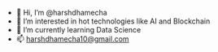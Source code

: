 - 👋 Hi, I’m @harshdhamecha
- 👀 I’m interested in hot technologies like AI and Blockchain
- 🌱 I’m currently learning Data Science
- 📫 harshdhamecha10@gmail.com

<!---
harshdhamecha/harshdhamecha is a ✨ special ✨ repository because its `README.md` (this file) appears on your GitHub profile.
You can click the Preview link to take a look at your changes.
--->
